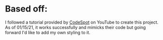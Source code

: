 # Based off:
I followed a tutorial provided by [CodeSpot](https://www.youtube.com/watch?v=CI2GwL--ll8&ab_channel=CodeSpot) on YouTube to create this project.  As of 01/15/21, it works successfully and mimicks their code but going forward I'd like to add my own styling to it.
